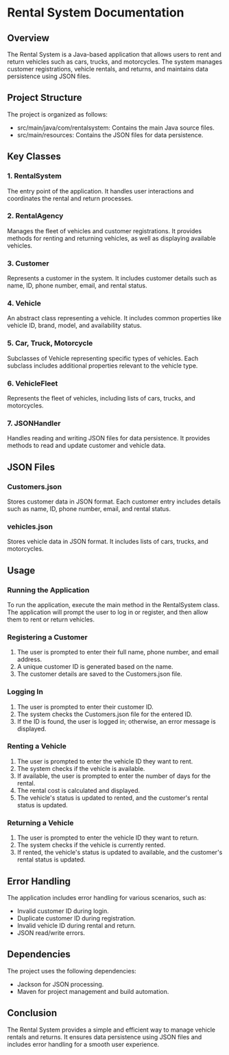 # Rental System Documentation

## Overview
The Rental System is a Java-based application that allows users to rent and return vehicles such as cars, trucks, and motorcycles. The system manages customer registrations, vehicle rentals, and returns, and maintains data persistence using JSON files.  

## Project Structure
The project is organized as follows:  
- src/main/java/com/rentalsystem: Contains the main Java source files.
- src/main/resources: Contains the JSON files for data persistence.

## Key Classes

### 1. RentalSystem
The entry point of the application. It handles user interactions and coordinates the rental and return processes.  

### 2. RentalAgency
Manages the fleet of vehicles and customer registrations. It provides methods for renting and returning vehicles, as well as displaying available vehicles.  

### 3. Customer
Represents a customer in the system. It includes customer details such as name, ID, phone number, email, and rental status.  

### 4. Vehicle
An abstract class representing a vehicle. It includes common properties like vehicle ID, brand, model, and availability status.  

### 5. Car, Truck, Motorcycle
Subclasses of Vehicle representing specific types of vehicles. Each subclass includes additional properties relevant to the vehicle type.  

### 6. VehicleFleet
Represents the fleet of vehicles, including lists of cars, trucks, and motorcycles.  

### 7. JSONHandler
Handles reading and writing JSON files for data persistence. It provides methods to read and update customer and vehicle data.  

## JSON Files

###  Customers.json
Stores customer data in JSON format. Each customer entry includes details such as name, ID, phone number, email, and rental status.  

### vehicles.json
Stores vehicle data in JSON format. It includes lists of cars, trucks, and motorcycles.  

## Usage
### Running the Application
To run the application, execute the main method in the RentalSystem class. The application will prompt the user to log in or register, and then allow them to rent or return vehicles.  

### Registering a Customer
1. The user is prompted to enter their full name, phone number, and email address.
2. A unique customer ID is generated based on the name.
3. The customer details are saved to the Customers.json file.

### Logging In
1. The user is prompted to enter their customer ID.
2. The system checks the Customers.json file for the entered ID.
3. If the ID is found, the user is logged in; otherwise, an error message is displayed.

### Renting a Vehicle
1. The user is prompted to enter the vehicle ID they want to rent.
2. The system checks if the vehicle is available.
3. If available, the user is prompted to enter the number of days for the rental.
4. The rental cost is calculated and displayed.
5. The vehicle's status is updated to rented, and the customer's rental status is updated.

### Returning a Vehicle
1. The user is prompted to enter the vehicle ID they want to return.
2. The system checks if the vehicle is currently rented.
3. If rented, the vehicle's status is updated to available, and the customer's rental status is updated.

## Error Handling
The application includes error handling for various scenarios, such as:  
- Invalid customer ID during login.
- Duplicate customer ID during registration.
- Invalid vehicle ID during rental and return.
- JSON read/write errors.

## Dependencies
The project uses the following dependencies:  
- Jackson for JSON processing.
- Maven for project management and build automation.

## Conclusion
The Rental System provides a simple and efficient way to manage vehicle rentals and returns. It ensures data persistence using JSON files and includes error handling for a smooth user experience.
